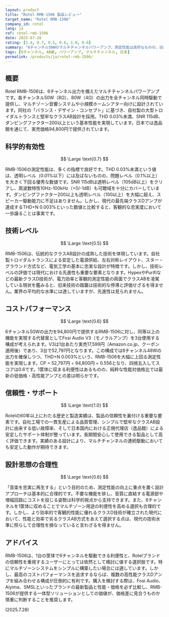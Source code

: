```yaml
---
layout: product
title: "Rotel RMB-1506 製品レビュー"
target_name: "Rotel RMB-1506"
company_id: rotel
lang: ja
ref: rotel-rmb-1506
date: 2025-07-28
rating: [3.4, 0.7, 0.5, 0.6, 1.0, 0.6]
summary: "6チャンネル50Wのマルチチャンネルパワーアンプ。測定性能は良好なものの、旧来のクラスAB設計への固執とコストパフォーマンスの課題により、現代の高性能・低価格なクラスDアンプに対する競争力は限定的です。"
tags: [6チャンネル, AB級, パワーアンプ, マルチチャンネル, 日本]
permalink: /products/ja/rotel-rmb-1506/
---
```

## 概要

Rotel RMB-1506は、6チャンネル出力を備えたマルチチャンネルパワーアンプです。各チャンネル50W（8Ω）、80W（4Ω）の出力を全チャンネル同時駆動で提供し、マルチゾーン音響システムや小規模ホームシアター向けに設計されています。同社の「バランス・デザイン・コンセプト」に基づき、自社製の大型トロイダルトランスと堅牢なクラスAB設計を採用。THD 0.03%未満、SNR 115dB、ダンピングファクター200以上という基本性能を実現しています。日本では逸品館を通じて、実売価格94,800円で提供されています。

## 科学的有効性

$$ \Large \text{0.7} $$

RMB-1506の測定性能は、多くの指標で良好です。THD 0.03%未満という値は、透明レベル（0.01%以下）には及ばないものの、問題レベル（0.1%以上）を大きく下回る優秀な数値です。SNR 115dBは透明レベル（105dB以上）をクリアし、周波数特性10Hz-100kHz（+0/-1dB）も可聴域を十分にカバーしています。ダンピングファクター200以上も透明レベル（100以上）を大幅に超え、スピーカー駆動能力に不足はありません。しかし、現代の最先端クラスDアンプが達成するTHD+N 0.003%といった数値と比較すると、客観的な忠実度において一歩譲ることは事実です。

## 技術レベル

$$ \Large \text{0.5} $$

RMB-1506は、伝統的なクラスAB設計の成熟した技術を体現しています。自社製トロイダルトランスによる安定した電源供給、左右対称レイアウト、スター・グラウンド方式など、電気工学の基本に忠実な設計が特徴です。しかし、技術レベルの評価では現代における先進性も重要な要素となります。HypexやPurifiなどの最新クラスD技術が、電力効率と客観的測定性能の両面でクラスABを凌駕している現状を鑑みると、旧来技術の踏襲は技術的な停滞と評価せざるを得ません。業界の平均的な水準には達していますが、先進性は見られません。

## コストパフォーマンス

$$ \Large \text{0.6} $$

6チャンネル50Wの出力を94,800円で提供するRMB-1506に対し、同等以上の機能を実現する代替案としてFosi Audio V3（モノラルアンプ）を3台使用する構成が考えられます。V3は1台あたり実売17,599円（Amazon.co.jp、クーポン適用後）であり、3台で52,797円となります。この構成では6チャンネル48Wの出力を確保しつつ、THD+N 0.003%という、RMB-1506を大幅に上回る測定性能を実現します。CP = 52,797円 ÷ 94,800円 = 0.556となり、四捨五入してスコアは0.6です。1筐体に収まる利便性はあるものの、純粋な性能対価格比では最新の低価格・高性能アンプとの差は明らかです。

## 信頼性・サポート

$$ \Large \text{1.0} $$

Rotelの60年以上にわたる歴史と製造実績は、製品の信頼性を裏付ける重要な要素です。自社工場での一貫生産による品質管理、シンプルで堅牢なクラスAB設計に由来する低い故障率、そして日本国内における正規代理店（逸品館）による安定したサポート体制が整っています。長期間安心して使用できる製品として高く評価できます。実績のある設計により、マルチチャンネルの連続駆動においても安定した動作が期待できます。

## 設計思想の合理性

$$ \Large \text{0.6} $$

「音楽を忠実に再生する」という目的のため、測定性能の向上に重点を置く設計アプローチは基本的に合理的です。不要な機能を排し、音質に直結する電源部や増幅回路にコストを投じる姿勢は科学的視点から支持できます。また、6チャンネルを1筐体に収めることでマルチゾーン用途の利便性を高める選択も合理的です。しかし、より効率的で客観的性能に優れるクラスD技術が確立された現代において、性能と効率で劣るクラスAB方式をあえて選択する点は、現代の技術水準に照らして合理性を損なっていると言わざるを得ません。

## アドバイス

RMB-1506は、1台の筐体で6チャンネルを駆動できる利便性と、Rotelブランドの信頼性を重視するユーザーにとっては依然として検討に値する選択肢です。特にマルチゾーンシステムをシンプルに構築したい場合には適しています。しかし、最高のコストパフォーマンスを追求するならば、複数の高性能クラスDアンプを組み合わせる構成が圧倒的に有利です。購入を検討する際は、Fosi Audio、Aiyima、SMSLといったブランドの最新製品と性能・価格を必ず比較し、RMB-1506が提供する一体型ソリューションとしての価値が、価格差に見合うものか慎重に判断することを推奨します。

(2025.7.28)
